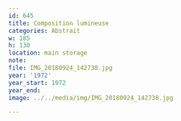 ```yaml
---
id: 645
title: Composition lumineuse
categories: Abstrait
w: 185
h: 130
location: main storage
note:
file: IMG_20180924_142738.jpg
year: '1972'
year_start: 1972
year_end:
image: ../../media/img/IMG_20180924_142738.jpg

---
```

